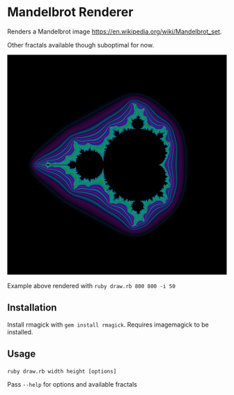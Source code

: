 # Mandelbrot Renderer

Renders a Mandelbrot image https://en.wikipedia.org/wiki/Mandelbrot_set.

Other fractals available though suboptimal for now.

![rendered with 50 iterations](https://github.com/notinventedthere/mandelbrot/raw/master/mandel.png
"Rendered with 50 iterations")

Example above rendered with `ruby draw.rb 800 800 -i 50`

## Installation
Install rmagick with `gem install rmagick`. Requires imagemagick to be installed.

## Usage
`ruby draw.rb width height [options]`

Pass `--help` for options and available fractals
